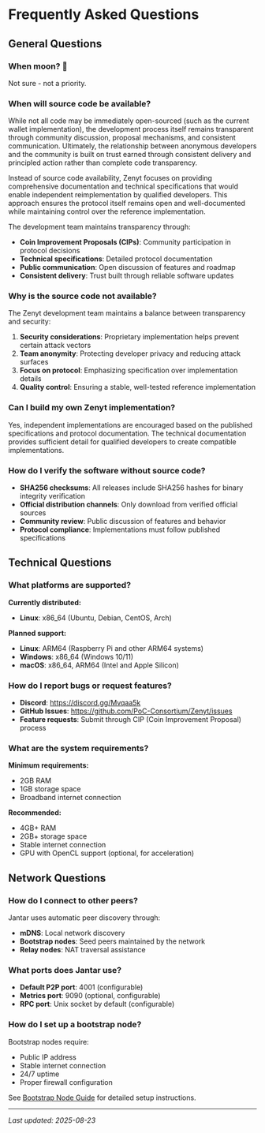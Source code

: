 # Frequently Asked Questions

## General Questions

### When moon? 🌙

Not sure - not a priority.

### When will source code be available?

While not all code may be immediately open-sourced (such as the current wallet implementation), the development process itself remains transparent through community discussion, proposal mechanisms, and consistent communication. Ultimately, the relationship between anonymous developers and the community is built on trust earned through consistent delivery and principled action rather than complete code transparency.

Instead of source code availability, Zenyt focuses on providing comprehensive documentation and technical specifications that would enable independent reimplementation by qualified developers. This approach ensures the protocol itself remains open and well-documented while maintaining control over the reference implementation.

The development team maintains transparency through:
- **Coin Improvement Proposals (CIPs)**: Community participation in protocol decisions
- **Technical specifications**: Detailed protocol documentation
- **Public communication**: Open discussion of features and roadmap
- **Consistent delivery**: Trust built through reliable software updates

### Why is the source code not available?

The Zenyt development team maintains a balance between transparency and security:

1. **Security considerations**: Proprietary implementation helps prevent certain attack vectors
2. **Team anonymity**: Protecting developer privacy and reducing attack surfaces
3. **Focus on protocol**: Emphasizing specification over implementation details
4. **Quality control**: Ensuring a stable, well-tested reference implementation

### Can I build my own Zenyt implementation?

Yes, independent implementations are encouraged based on the published specifications and protocol documentation. The technical documentation provides sufficient detail for qualified developers to create compatible implementations.

### How do I verify the software without source code?

- **SHA256 checksums**: All releases include SHA256 hashes for binary integrity verification
- **Official distribution channels**: Only download from verified official sources
- **Community review**: Public discussion of features and behavior
- **Protocol compliance**: Implementations must follow published specifications

## Technical Questions

### What platforms are supported?

**Currently distributed:**
- **Linux**: x86_64 (Ubuntu, Debian, CentOS, Arch)

**Planned support:**
- **Linux**: ARM64 (Raspberry Pi and other ARM64 systems)
- **Windows**: x86_64 (Windows 10/11)  
- **macOS**: x86_64, ARM64 (Intel and Apple Silicon)

### How do I report bugs or request features?

- **Discord**: https://discord.gg/Mvqaa5k
- **GitHub Issues**: https://github.com/PoC-Consortium/Zenyt/issues
- **Feature requests**: Submit through CIP (Coin Improvement Proposal) process

### What are the system requirements?

**Minimum requirements:**
- 2GB RAM
- 1GB storage space
- Broadband internet connection

**Recommended:**
- 4GB+ RAM
- 2GB+ storage space
- Stable internet connection
- GPU with OpenCL support (optional, for acceleration)

## Network Questions

### How do I connect to other peers?

Jantar uses automatic peer discovery through:
- **mDNS**: Local network discovery
- **Bootstrap nodes**: Seed peers maintained by the network
- **Relay nodes**: NAT traversal assistance

### What ports does Jantar use?

- **Default P2P port**: 4001 (configurable)
- **Metrics port**: 9090 (optional, configurable)
- **RPC port**: Unix socket by default (configurable)

### How do I set up a bootstrap node?

Bootstrap nodes require:
- Public IP address
- Stable internet connection
- 24/7 uptime
- Proper firewall configuration

See [Bootstrap Node Guide](../admin/bootstrap-nodes.md) for detailed setup instructions.


---

*Last updated: 2025-08-23*